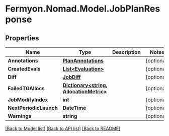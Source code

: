 # Fermyon.Nomad.Model.JobPlanResponse

## Properties

Name | Type | Description | Notes
------------ | ------------- | ------------- | -------------
**Annotations** | [**PlanAnnotations**](PlanAnnotations.md) |  | [optional] 
**CreatedEvals** | [**List&lt;Evaluation&gt;**](Evaluation.md) |  | [optional] 
**Diff** | [**JobDiff**](JobDiff.md) |  | [optional] 
**FailedTGAllocs** | [**Dictionary&lt;string, AllocationMetric&gt;**](AllocationMetric.md) |  | [optional] 
**JobModifyIndex** | **int** |  | [optional] 
**NextPeriodicLaunch** | **DateTime** |  | [optional] 
**Warnings** | **string** |  | [optional] 

[[Back to Model list]](../README.md#documentation-for-models) [[Back to API list]](../README.md#documentation-for-api-endpoints) [[Back to README]](../README.md)

